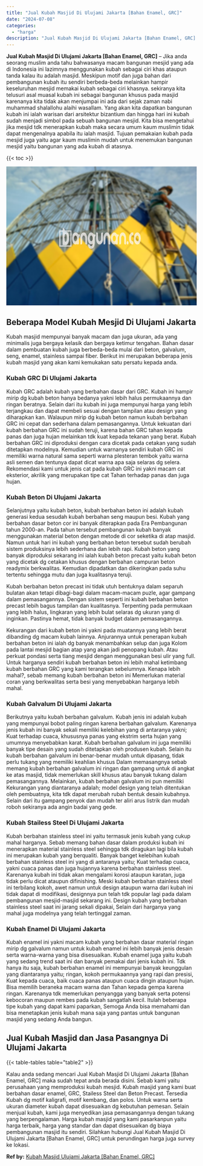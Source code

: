 ```yaml
---
title: "Jual Kubah Masjid Di Ulujami Jakarta [Bahan Enamel, GRC]"
date: "2024-07-08"
categories: 
  - "harga"
description: "Jual Kubah Masjid Di Ulujami Jakarta [Bahan Enamel, GRC]. Kalau anda sedang mencari Jual Kubah Masjid Di Ulujami Jakarta [Bahan Enamel, GRC] maka sudah tep..."
---
```


**Jual Kubah Masjid Di Ulujami Jakarta \[Bahan Enamel, GRC\]** – Jika anda seorang muslim anda tahu bahwasanya macam bangunan mesjid yang ada di Indonesia ini lazimnya menggunakan kubah sebagai ciri khas ataupun tanda kalau itu adalah masjid. Meskipun motif dan juga bahan dari pembangunan kubah itu sendiri berbeda-beda melainkan hampir keseluruhan mesjid memakai kubah sebagai ciri khasnya. sekiranya kita telusuri asal muasal kubah ini sebagai bangunan khusus pada masjid karenanya kita tidak akan menjumpai ini ada dari sejak zaman nabi muhammad shalallohu alaihi wasallam. Yang akan kita dapatkan bangunan kubah ini ialah warisan dari arsitektur bizantium dan hingga hari ini kubah sudah menjadi simbol pada sebuah bangunan mesjid. Kita bisa mengetahui jika mesjid tdk menerapkan kubah maka secara umum kaum muslimin tidak dapat mengenalnya apabila itu ialah masjid. Tujuan pemakaian kubah pada mesjid juga yaitu agar kaum muslimin mudah untuk menemukan bangunan mesjid yaitu bangunan yang ada kubah di atasnya.

{{< toc >}}

![Jual Kubah Masjid Di Ulujami Jakarta [Bahan Enamel, GRC]](/images/jual-kubah-masjid-33.png)

## Beberapa Model Kubah Mesjid Di Ulujami Jakarta

Kubah masjid mempunyai banyak macam dan juga ukuran, ada yang minimalis juga bergaya kelasik dan bergaya ketimur tengahan. Bahan dasar dalam pembuatan kubah juga berbeda-beda mulai dari beton, galvalum, seng, enamel, stainless sampai fiber. Berikut ini merupakan beberapa jenis kubah masjid yang akan kami kemukakan satu persatu kepada anda.

### Kubah GRC Di Ulujami Jakarta

Kubah GRC adalah kubah yang berbahan dasar dari GRC. Kubah ini hampir mirip dg kubah beton hanya bedanya yakni lebih halus permukaannya dan ringan beratnya. Selain dari itu kubah ini juga mempunyai harga yang lebih terjangkau dan dapat membeli sesuai dengan tampilan atau design yang diharapkan kan. Walaupun mirip dg kubah beton namun kubah berbahan GRC ini cepat dan sederhana dalam pemasangannya. Untuk kekuatan dari kubah berbahan GRC ini sudah teruji, karena bahan GRC tahan kepada panas dan juga hujan melainkan tdk kuat kepada tekanan yang berat. Kubah berbahan GRC ini diproduksi dengan cara dicetak pada cetakan yang sudah ditetapkan modelnya. Kemudian untuk warnanya sendiri kubah GRC ini memiliki warna natural sama seperti warna plesteran tembok yaitu warna asli semen dan tentunya dapat dicat warna apa saja selaras dg selera. Rekomendasi kami untuk jenis cat pada kubah GRC ini yakni macam cat eksterior, akrilik yang merupakan tipe cat Tahan terhadap panas dan juga hujan.

### Kubah Beton Di Ulujami Jakarta

Selanjutnya yaitu kubah beton, kubah berbahan beton ini adalah kubah generasi kedua sesudah kubah berbahan seng maupun besi. Kubah yang berbahan dasar beton cor ini banyak diterapkan pada Era Pembangunan tahun 2000-an. Pada tahun tersebut pembangunan kubah banyak menggunakan material beton dengan metode di cor seketika di atap masjid. Namun untuk hari ini kubah yang berbahan beton tersebut sudah berubah sistem produksinya lebih sederhana dan lebih rapi. Kubah beton yang banyak diproduksi sekarang ini ialah kubah beton precast yaitu kubah beton yang dicetak dg cetakan khusus dengan berbahan campuran beton readymix berkwalitas. Kemudian dipadatkan dan dikeringkan pada suhu tertentu sehingga mutu dan juga kualitasnya teruji.

Kubah berbahan beton precast ini tidak utuh bentuknya dalam separuh bulatan akan tetapi dibagi-bagi dalam macam-macam puzle, agar gampang dalam pemasangannya. Dengan sistem seperti ini kubah berbahan beton precast lebih bagus tampilan dan kualitasnya. Terpenting pada permukaan yang lebih halus, lingkaran yang lebih bulat selaras dg ukuran yang di inginkan. Pastinya hemat, tidak banyak budget dalam pemasangannya.

Kekurangan dari kubah beton ini yakni pada muatannya yang lebih berat dibanding dg macam kubah lainnya. Anjurannya untuk penerapan kubah berbahan beton ini ialah dg banyak menambahkan selup dan juga Kolom pada lantai mesjid bagian atap yang akan jadi penopang kubah. Atau perkuat pondasi serta tiang mesjid dengan menggunakan besi ulir yang full. Untuk harganya sendiri kubah berbahan beton ini lebih mahal ketimbang kubah berbahan GRC yang kami terangkan sebelumnya. Kenapa lebih mahal?, sebab memang kubah berbahan beton ini Memerlukan material coran yang berkwalitas serta besi yang menyebabkan harganya lebih mahal.

### Kubah Galvalum Di Ulujami Jakarta

Berikutnya yaitu kubah berbahan galvalum. Kubah jenis ini adalah kubah yang mempunyai bobot paling ringan karena berbahan galvalum. Karenanya jenis kubah ini banyak sekali memiliki kelebihan yang di antaranya yakni; Kuat terhadap cuaca, khususnya panas yang ekstrim serta hujan yang umumnya menyebabkan karat. Kubah berbahan galvalum ini juga memiliki banyak tipe desain yang sudah ditetapkan oleh produsen kubah. Selain itu kubah berbahan galvalum ini benar-benar mudah untuk dipasang, tidak perlu tukang yang memiliki keahlian khusus Dalam memasangnya sebab memang kubah berbahan galvalum ini ringan dan gampang untuk di angkat ke atas masjid, tidak memerlukan skill khusus atau banyak tukang dalam pemasangannya. Melainkan, kubah berbahan galvalum ini pun memiliki Kekurangan yang diantaranya adalah; model design yang telah ditentukan oleh pembuatnya, kita tdk dapat merubah rubah bentuk desain kubahnya. Selain dari itu gampang penyok dan mudah ter aliri arus listrik dan mudah roboh sekiranya ada angin badai yang gede.

### Kubah Stailess Steel Di Ulujami Jakarta

Kubah berbahan stainless steel ini yaitu termasuk jenis kubah yang cukup mahal harganya. Sebab memang bahan dasar dalam produksi kubah ini menerapkan material stainless steel sehingga tdk diragukan lagi bila kubah ini merupakan kubah yang berqualiti. Banyak banget kelebihan kubah berbahan stainless steel ini yang di antaranya yaitu; Kuat terhadap cuaca, yakni cuaca panas dan juga hujannya karena berbahan stainless steel. Karenanya kubah ini tidak akan mengalami korosi ataupun karatan, juga tidak perlu dicat ataupun difinishing. Meski kubah berbahan stainless steel ini terbilang kokoh, awet namun untuk design ataupun warna dari kubah ini tidak dapat di modifikasi, designnya pun telah tdk popular lagi pada dalam pembangunan mesjid-masjid sekarang ini. Design kubah yang berbahan stainless steel saat ini jarang sekali dipakai, Selain dari harganya yang mahal juga modelnya yang telah tertinggal zaman.

### Kubah Enamel Di Ulujami Jakarta

Kubah enamel ini yakni macam kubah yang berbahan dasar material ringan mirip dg galvalum namun untuk kubah enamel ini lebih banyak jenis desain serta warna-warna yang bisa disesuaikan. Kubah enamel juga yaitu kubah yang sedang trend saat ini dan banyak pemakai dari jenis kubah ini. Tdk hanya itu saja, kubah berbahan enamel ini mempunyai banyak keunggulan yang diantaranya yaitu; ringan, kokoh permukaannya yang rapi dan presisi, Kuat kepada cuaca, baik cuaca panas ataupun cuaca dingin ataupun hujan. Bisa memilih beraneka macam warna dan Tahan kepada gempa karena ringan. Karenanya tdk memerlukan penyangga yang banyak serta potensi kebocoran maupun rembes pada kubah sangatlah kecil. Itulah beberapa tipe kubah yang dapat kami paparkan, Semoga Anda bisa memahami dan bisa menetapkan jenis kubah mana saja yang pantas untuk bangunan masjid yang sedang Anda bangun.

## Jual Kubah Masjid dan Jasa Pasangnya Di Ulujami Jakarta

{{< table-tables table="table2" >}}

Kalau anda sedang mencari Jual Kubah Masjid Di Ulujami Jakarta \[Bahan Enamel, GRC\] maka sudah tepat anda berada disini. Sebab kami yaitu perusahaan yang memproduksi kubah mesjid. Kubah masjid yang kami buat berbahan dasar enamel, GRC, Stailess Steel dan Beton Precast. Tersedia Kubah dg motif kaligrafi, motif kembang, dan polos. Untuk warna serta ukuran diameter kubah dapat disesuaikan dg kebutuhan pemesan. Selain menjual kubah, kami juga menyedikan jasa pemasangannya dengan tukang yang berpengalaman. Harga kubah masjid yang kami pasarkanpun yaitu harga terbaik, harga yang standar dan dapat disesuaikan dg biaya pembangunan masjid itu sendiri. Silahkan hubungi Jual Kubah Masjid Di Ulujami Jakarta \[Bahan Enamel, GRC\] untuk perundingan harga juga survey ke lokasi.

**Ref by:** [Kubah Masjid Ulujami Jakarta [Bahan Enamel, GRC]](https://id.wikipedia.org/wiki/Kubah)
